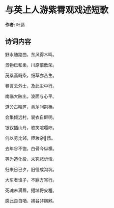 # 与英上人游紫霄观戏述短歌

**作者**: 叶适

## 诗词内容

野水随路曲，东风得木鸣。

景物已和柔，川原倍敷荣。

茂桑高既条，细草亦丛生。

眷言云外士，及此尘中行。

南临大陂出，波面与心平。

道旁古精庐，黄茅间荆榛。

会集倾远村，裳衣自鲜明。

银钗插山丹，歌笑喧嘤咛。

何以劳比邻，粔籹杂𫗠饧。

去年谷不饱，白骨今纵横。

等为造化役，未究悲忻情。

归来日已夕，旧径成沟坑。

大车者谁子，不寐方宵行。

死魂未满眉，擿埴将安程。

感此良自哂，抱谷非鹂鹒。

